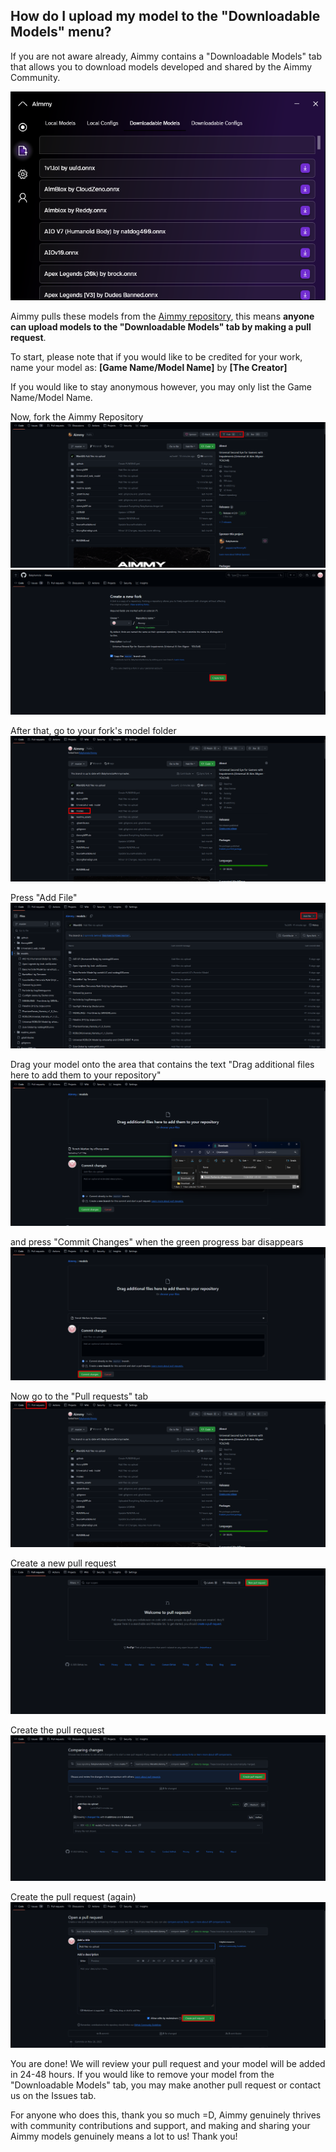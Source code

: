## How do I upload my model to the "Downloadable Models" menu?

If you are not aware already, Aimmy contains a "Downloadable Models" tab that allows you to download models developed and shared by the Aimmy Community.

<img src="readme_assets/DownloadableModels.png">

Aimmy pulls these models from the [Aimmy repository](https://github.com/Babyhamsta/Aimmy/tree/master/models), this means **anyone can upload models to the "Downloadable Models" tab by making a pull request**.

To start, please note that if you would like to be credited for your work, name your model as:
**[Game Name/Model Name]** by **[The Creator]**

If you would like to stay anonymous however, you may only list the Game Name/Model Name.

Now, fork the Aimmy Repository
<img src="readme_assets/DT1.png">
<img src="readme_assets/DT2.png">

After that, go to your fork's model folder
<img src="readme_assets/DT3.png">

Press "Add File"
<img src="readme_assets/DT4.png">

Drag your model onto the area that contains the text "Drag additional files here to add them to your repository"
<img src="readme_assets/DT5.png">

and press "Commit Changes" when the green progress bar disappears
<img src="readme_assets/DT6.png">

Now go to the "Pull requests" tab
<img src="readme_assets/DT7.png">

Create a new pull request
<img src="readme_assets/DT8.png">

Create the pull request
<img src="readme_assets/DT9.png">

Create the pull request (again)
<img src="readme_assets/DT10.png">

You are done! We will review your pull request and your model will be added in 24-48 hours. If you would like to remove your model from the "Downloadable Models" tab, you may make another pull request or contact us on the Issues tab.

For anyone who does this, thank you so much =D, Aimmy genuinely thrives with community contributions and support, and making and sharing your Aimmy models genuinely means a lot to us! Thank you!
